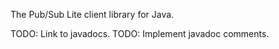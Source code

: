 The Pub/Sub Lite client library for Java.

TODO: Link to javadocs.
TODO: Implement javadoc comments.
